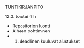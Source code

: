 TUNTIKIRJANPITO

12.3. torstai 4 h
- Repositorion luonti
- Aiheen pohtiminen
- 1. deadlinen kuuluvat alustukset